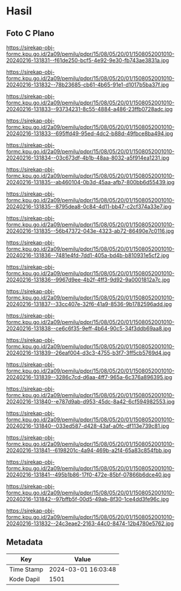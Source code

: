 # Hasil

## Foto C Plano

https://sirekap-obj-formc.kpu.go.id/2a09/pemilu/pdpr/15/08/05/20/01/1508052001010-20240216-131831--f61de250-bcf5-4e92-9e30-fb743ae3831a.jpg

https://sirekap-obj-formc.kpu.go.id/2a09/pemilu/pdpr/15/08/05/20/01/1508052001010-20240216-131832--78b23685-cb61-4b65-91e1-d1017b5ba37f.jpg

https://sirekap-obj-formc.kpu.go.id/2a09/pemilu/pdpr/15/08/05/20/01/1508052001010-20240216-131833--93734231-8c55-4884-a486-23ffb0728adc.jpg

https://sirekap-obj-formc.kpu.go.id/2a09/pemilu/pdpr/15/08/05/20/01/1508052001010-20240216-131833--695ffd49-95ed-4dc2-b88d-49fbce8ba494.jpg

https://sirekap-obj-formc.kpu.go.id/2a09/pemilu/pdpr/15/08/05/20/01/1508052001010-20240216-131834--03c673df-4b1b-48aa-8032-a5f914ea1231.jpg

https://sirekap-obj-formc.kpu.go.id/2a09/pemilu/pdpr/15/08/05/20/01/1508052001010-20240216-131835--ab460104-0b3d-45aa-afb7-800bb6d55439.jpg

https://sirekap-obj-formc.kpu.go.id/2a09/pemilu/pdpr/15/08/05/20/01/1508052001010-20240216-131835--8795dea8-0c84-4d11-bb47-c2cf374a33e7.jpg

https://sirekap-obj-formc.kpu.go.id/2a09/pemilu/pdpr/15/08/05/20/01/1508052001010-20240216-131835--56b47372-043e-4323-ab72-86490e7c0116.jpg

https://sirekap-obj-formc.kpu.go.id/2a09/pemilu/pdpr/15/08/05/20/01/1508052001010-20240216-131836--7481e4fd-7dd1-405a-bd4b-b810931e5cf2.jpg

https://sirekap-obj-formc.kpu.go.id/2a09/pemilu/pdpr/15/08/05/20/01/1508052001010-20240216-131836--9967d9ee-4b2f-4ff3-9d92-9a0001812a7c.jpg

https://sirekap-obj-formc.kpu.go.id/2a09/pemilu/pdpr/15/08/05/20/01/1508052001010-20240216-131837--33cc407e-32f6-41a9-8536-9b1782596add.jpg

https://sirekap-obj-formc.kpu.go.id/2a09/pemilu/pdpr/15/08/05/20/01/1508052001010-20240216-131838--ce6c6f35-9eff-4b64-90c5-34f3ddb69aa8.jpg

https://sirekap-obj-formc.kpu.go.id/2a09/pemilu/pdpr/15/08/05/20/01/1508052001010-20240216-131839--26eaf004-d3c3-4755-b3f7-3ff5cb5769d4.jpg

https://sirekap-obj-formc.kpu.go.id/2a09/pemilu/pdpr/15/08/05/20/01/1508052001010-20240216-131839--3286c7cd-d6aa-4ff7-965a-6c376a896395.jpg

https://sirekap-obj-formc.kpu.go.id/2a09/pemilu/pdpr/15/08/05/20/01/1508052001010-20240216-131840--e787d9ab-d953-45dc-8a42-6cf594982553.jpg

https://sirekap-obj-formc.kpu.go.id/2a09/pemilu/pdpr/15/08/05/20/01/1508052001010-20240216-131840--033ed587-d428-43af-a0fc-df113e739c81.jpg

https://sirekap-obj-formc.kpu.go.id/2a09/pemilu/pdpr/15/08/05/20/01/1508052001010-20240216-131841--6198201c-4a94-469b-a2f4-65a83c854fbb.jpg

https://sirekap-obj-formc.kpu.go.id/2a09/pemilu/pdpr/15/08/05/20/01/1508052001010-20240216-131841--495b1b86-17f0-472e-85bf-07866b6dce40.jpg

https://sirekap-obj-formc.kpu.go.id/2a09/pemilu/pdpr/15/08/05/20/01/1508052001010-20240216-131842--97bffb5f-00d5-49ab-8f30-1ce4dd3fe96c.jpg

https://sirekap-obj-formc.kpu.go.id/2a09/pemilu/pdpr/15/08/05/20/01/1508052001010-20240216-131832--24c3eae2-2163-44c0-8474-12b4780e5762.jpg


## Metadata

| Key        | Value               |
| ---------- | ------------------- |
| Time Stamp | 2024-03-01 16:03:48 |
| Kode Dapil | 1501                |



